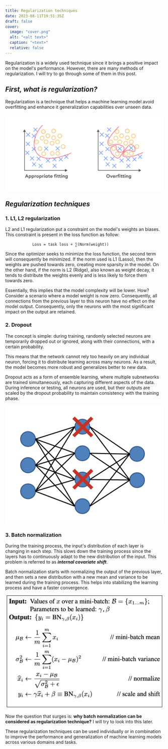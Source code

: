 ```yaml
---
title: Regularization techniques
date: 2023-08-11T19:51:35Z
draft: false
cover:
  image: "cover.png"
  alt: "<alt text>"
  caption: "<text>"
  relative: false
---
```


Regularization is a widely used technique since it  brings a positive impact on the model's performance. However, there are many methods of regularization. I will try to go through some of them in this post.


## ***First, what is regularization?***

Regularization is a technique that helps a machine learning model avoid overfitting and enhance it generalization capabilities over unseen data.

![alt Overfitting figure](cover.png "Overfitting ")

##  ***Regularization techniques***

### 1. **L1, L2 regularization**

L2 and L1 regularization put a constraint on the model's weights an biases. This constraint is present in the loss function as follow:


                Loss = task loss + ∑(Norm(weight))


Since the optimizer seeks to minimize the loss function, the second term will consequently be minimized. If the norm used is L1 (Lasso), then the weights are pushed towards zero, creating more sparsity in the model. On the other hand, if the norm is L2 (Ridge), also known as weight decay, it tends to distribute the weights evenly and is less likely to force them towards zero.

Essentially, this implies that the model complexity will be lower. How? Consider a scenario where a model weight is now zero. Consequently, all connections from the previous layer to this neuron have no effect on the model output. Consequently, only the neurons with the most significant impact on the output are retained.


### 2. **Dropout**

The concept is simple: during training, randomly selected neurons are temporarily dropped out or ignored, along with their connections, with a certain probability. 

This means that the network cannot rely too heavily on any individual neuron, forcing it to distribute learning across many neurons. 
As a result, the model becomes more robust and generalizes better to new data. 

Dropout acts as a form of ensemble learning, where multiple subnetworks are trained simultaneously, each capturing different aspects of the data. During inference or testing, all neurons are used, but their outputs are scaled by the dropout probability to maintain consistency with the training phase.

![alt Dropout figure](dropout.png "Dropout ")

### 3. **Batch normalization**

During the training process, the input's distribution of each layer is changing in each step. This slows down the training process since the layers has to continuously adapt to the new distribution of the input. This problem is referred to as ***internal covariate shift***.


Batch normalization starts with normalizing the output of the previous layer, and then sets a new distribution with a new mean and variance to be learned during the training process. This helps into stabilizng the learning process and have a faster convergence.

![alt Batch normalization figure](batchnormalization.png "Batch normalization")

Now the question that surges is: **why batch normalization can be considered as regularization technique?** I will try to look into this later.


These regularization techniques can be used individually or in combination to improve the performance and generalization of machine learning models across various domains and tasks.